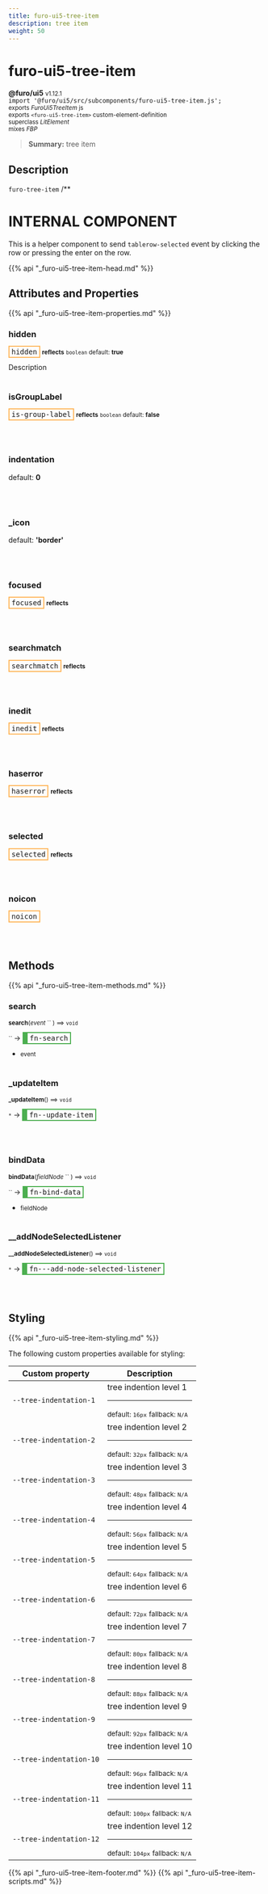 ```yaml
---
title: furo-ui5-tree-item
description: tree item
weight: 50
---
```


# furo-ui5-tree-item
**@furo/ui5** <small>v1.12.1</small>
<br>`import '@furo/ui5/src/subcomponents/furo-ui5-tree-item.js';`<small>
<br>exports *FuroUi5TreeItem* js
<br>exports `<furo-ui5-tree-item>` custom-element-definition
<br>superclass *LitElement*
<br> mixes *FBP*</small>

> **Summary:** tree item

## Description

`furo-tree-item`
/**
# INTERNAL COMPONENT
This is a helper component to send `tablerow-selected` event by clicking the row or pressing the enter on the row.

{{% api "_furo-ui5-tree-item-head.md" %}}

## Attributes and Properties
{{% api "_furo-ui5-tree-item-properties.md" %}}










### **hidden**

<span  style="border-width:2px; border-style: solid;border-color:  rgb(255, 182, 91);font-family:monospace; padding:2px 4px;">hidden</span> <small>**reflects**</small>
<small>`boolean` default: **true**</small>

Description
<br><br>

### **isGroupLabel**

<span  style="border-width:2px; border-style: solid;border-color:  rgb(255, 182, 91);font-family:monospace; padding:2px 4px;">is-group-label</span> <small>**reflects**</small>
<small>`boolean` default: **false**</small>


<br><br>

### **indentation**
default: **0**</small>


<br><br>

### **_icon**
default: **&#39;border&#39;**</small>


<br><br>

### **focused**

<span  style="border-width:2px; border-style: solid;border-color:  rgb(255, 182, 91);font-family:monospace; padding:2px 4px;">focused</span> <small>**reflects**</small>
</small>


<br><br>

### **searchmatch**

<span  style="border-width:2px; border-style: solid;border-color:  rgb(255, 182, 91);font-family:monospace; padding:2px 4px;">searchmatch</span> <small>**reflects**</small>
</small>


<br><br>

### **inedit**

<span  style="border-width:2px; border-style: solid;border-color:  rgb(255, 182, 91);font-family:monospace; padding:2px 4px;">inedit</span> <small>**reflects**</small>
</small>


<br><br>

### **haserror**

<span  style="border-width:2px; border-style: solid;border-color:  rgb(255, 182, 91);font-family:monospace; padding:2px 4px;">haserror</span> <small>**reflects**</small>
</small>


<br><br>

### **selected**

<span  style="border-width:2px; border-style: solid;border-color:  rgb(255, 182, 91);font-family:monospace; padding:2px 4px;">selected</span> <small>**reflects**</small>
</small>


<br><br>

### **noicon**

<span  style="border-width:2px; border-style: solid;border-color:  rgb(255, 182, 91);font-family:monospace; padding:2px 4px;">noicon</span>
</small>


<br><br>

## Methods
{{% api "_furo-ui5-tree-item-methods.md" %}}


### **search**
<small>**search**(*event* `` ) ⟹ `void`</small>

<small>`` </small> →
<span  style="border-width:2px 2px 2px 10px; border-style: solid;border-color:  rgb(76, 175, 80);font-family:monospace; padding:2px 4px;">fn-search</span>



- <small>event </small>
<br><br>

### **_updateItem**
<small>**_updateItem**() ⟹ `void`</small>

<small>`*`</small> →
<span  style="border-width:2px 2px 2px 10px; border-style: solid;border-color:  rgb(76, 175, 80);font-family:monospace; padding:2px 4px;">fn--update-item</span>



<br><br>

### **bindData**
<small>**bindData**(*fieldNode* `` ) ⟹ `void`</small>

<small>`` </small> →
<span  style="border-width:2px 2px 2px 10px; border-style: solid;border-color:  rgb(76, 175, 80);font-family:monospace; padding:2px 4px;">fn-bind-data</span>



- <small>fieldNode </small>
<br><br>



### **__addNodeSelectedListener**
<small>**__addNodeSelectedListener**() ⟹ `void`</small>

<small>`*`</small> →
<span  style="border-width:2px 2px 2px 10px; border-style: solid;border-color:  rgb(76, 175, 80);font-family:monospace; padding:2px 4px;">fn---add-node-selected-listener</span>



<br><br>














## Styling
{{% api "_furo-ui5-tree-item-styling.md" %}}

The following custom properties  available for styling:

Custom property | Description
----------------|-------------
`--tree-indentation-1` | tree indention level 1 <hr> <small>default: `16px`</small> <small>fallback: `N/A`</small>
`--tree-indentation-2` | tree indention level 2 <hr> <small>default: `32px`</small> <small>fallback: `N/A`</small>
`--tree-indentation-3` | tree indention level 3 <hr> <small>default: `48px`</small> <small>fallback: `N/A`</small>
`--tree-indentation-4` | tree indention level 4 <hr> <small>default: `56px`</small> <small>fallback: `N/A`</small>
`--tree-indentation-5` | tree indention level 5 <hr> <small>default: `64px`</small> <small>fallback: `N/A`</small>
`--tree-indentation-6` | tree indention level 6 <hr> <small>default: `72px`</small> <small>fallback: `N/A`</small>
`--tree-indentation-7` | tree indention level 7 <hr> <small>default: `80px`</small> <small>fallback: `N/A`</small>
`--tree-indentation-8` | tree indention level 8 <hr> <small>default: `88px`</small> <small>fallback: `N/A`</small>
`--tree-indentation-9` | tree indention level 9 <hr> <small>default: `92px`</small> <small>fallback: `N/A`</small>
`--tree-indentation-10` | tree indention level 10 <hr> <small>default: `96px`</small> <small>fallback: `N/A`</small>
`--tree-indentation-11` | tree indention level 11 <hr> <small>default: `100px`</small> <small>fallback: `N/A`</small>
`--tree-indentation-12` | tree indention level 12 <hr> <small>default: `104px`</small> <small>fallback: `N/A`</small>

{{% api "_furo-ui5-tree-item-footer.md" %}}
{{% api "_furo-ui5-tree-item-scripts.md" %}}
